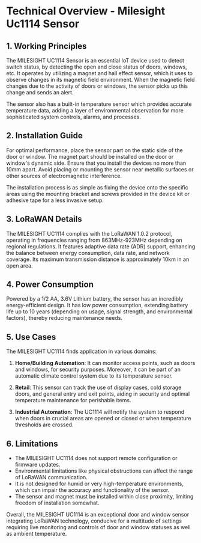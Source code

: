 # Technical Overview - Milesight Uc1114 Sensor

## 1. Working Principles

The MILESIGHT UC1114 Sensor is an essential IoT device used to detect switch status, by detecting the open and close status of doors, windows, etc. It operates by utilizing a magnet and hall effect sensor, which it uses to observe changes in its magnetic field environment. When the magnetic field changes due to the activity of doors or windows, the sensor picks up this change and sends an alert.

The sensor also has a built-in temperature sensor which provides accurate temperature data, adding a layer of environmental observation for more sophisticated system controls, alarms, and processes.

## 2. Installation Guide

For optimal performance, place the sensor part on the static side of the door or window. The magnet part should be installed on the door or window's dynamic side. Ensure that you install the devices no more than 10mm apart. Avoid placing or mounting the sensor near metallic surfaces or other sources of electromagnetic interference.

The installation process is as simple as fixing the device onto the specific areas using the mounting bracket and screws provided in the device kit or adhesive tape for a less invasive setup.

## 3. LoRaWAN Details

The MILESIGHT UC1114 complies with the LoRaWAN 1.0.2 protocol, operating in frequencies ranging from 863MHz-923MHz depending on regional regulations. It features adaptive data rate (ADR) support, enhancing the balance between energy consumption, data rate, and network coverage. Its maximum transmission distance is approximately 10km in an open area.

## 4. Power Consumption

Powered by a 1/2 AA, 3.6V Lithium battery, the sensor has an incredibly energy-efficient design. It has low power consumption, extending battery life up to 10 years (depending on usage, signal strength, and environmental factors), thereby reducing maintenance needs.

## 5. Use Cases

The MILESIGHT UC1114 finds application in various domains:

1. **Home/Building Automation**: It can monitor access points, such as doors and windows, for security purposes. Moreover, it can be part of an automatic climate control system due to its temperature sensor.
   
2. **Retail**: This sensor can track the use of display cases, cold storage doors, and general entry and exit points, aiding in security and optimal temperature maintenance for perishable items.

3. **Industrial Automation**: The UC1114 will notify the system to respond when doors in crucial areas are opened or closed or when temperature thresholds are crossed.

## 6. Limitations

- The MILESIGHT UC1114 does not support remote configuration or firmware updates.
- Environmental limitations like physical obstructions can affect the range of LoRaWAN communication.
- It is not designed for humid or very high-temperature environments, which can impair the accuracy and functionality of the sensor.
- The sensor and magnet must be installed within close proximity, limiting freedom of installation somewhat.

Overall, the MILESIGHT UC1114 is an exceptional door and window sensor integrating LoRaWAN technology, conducive for a multitude of settings requiring live monitoring and controls of door and window statuses as well as ambient temperature.
